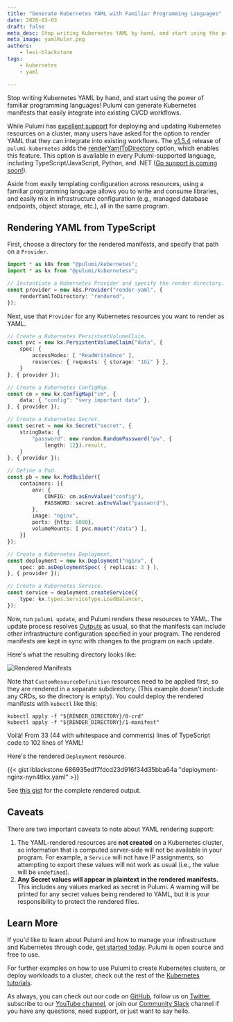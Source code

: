 ```yaml
---
title: "Generate Kubernetes YAML with Familiar Programming Languages"
date: 2020-03-03
draft: false
meta_desc: Stop writing Kubernetes YAML by hand, and start using the power of familiar programming languages! Pulumi now supports rendering YAML for Kubernetes resources.
meta_image: yamlRuler.png
authors:
    - levi-blackstone
tags:
    - kubernetes
    - yaml

---
```


Stop writing Kubernetes YAML by hand, and start using the power of familiar programming languages! Pulumi can
generate Kubernetes manifests that easily integrate into existing CI/CD workflows.

<!--more-->

While Pulumi has [excellent support](/docs/iac/get-started/kubernetes/) for deploying and updating
Kubernetes resources on a cluster, many users have asked for the option to render YAML that they can integrate into
existing workflows. The [v1.5.4](https://github.com/pulumi/pulumi-kubernetes/releases/tag/v1.5.4) release of
`pulumi-kubernetes` adds the [renderYamlToDirectory](/docs/reference/pkg/nodejs/pulumi/kubernetes/#ProviderArgs-renderYamlToDirectory)
option, which enables this feature. This option is available in every Pulumi-supported language, including
TypeScript/JavaScript, Python, and .NET ([Go support is coming soon!](https://github.com/pulumi/pulumi-kubernetes/issues/70)).

Aside from easily templating configuration across resources, using a familiar programming language allows you to write and
consume libraries, and easily mix in infrastructure configuration (e.g., managed database endpoints, object storage,
etc.), all in the same program.

## Rendering YAML from TypeScript

First, choose a directory for the rendered manifests, and specify that path on a `Provider`.

```typescript
import * as k8s from "@pulumi/kubernetes";
import * as kx from "@pulumi/kubernetesx";

// Instantiate a Kubernetes Provider and specify the render directory.
const provider = new k8s.Provider("render-yaml", {
    renderYamlToDirectory: "rendered",
});
```

Next, use that `Provider` for any Kubernetes resources you want to render as YAML.

```typescript
// Create a Kubernetes PersistentVolumeClaim.
const pvc = new kx.PersistentVolumeClaim("data", {
    spec: {
        accessModes: [ "ReadWriteOnce" ],
        resources: { requests: { storage: "1Gi" } },
    }
}, { provider });

// Create a Kubernetes ConfigMap.
const cm = new kx.ConfigMap("cm", {
    data: { "config": "very important data" },
}, { provider });

// Create a Kubernetes Secret.
const secret = new kx.Secret("secret", {
    stringData: {
        "password": new random.RandomPassword("pw", {
            length: 12}).result,
    }
}, { provider });

// Define a Pod.
const pb = new kx.PodBuilder({
    containers: [{
        env: {
            CONFIG: cm.asEnvValue("config"),
            PASSWORD: secret.asEnvValue("password"),
        },
        image: "nginx",
        ports: {http: 8080},
        volumeMounts: [ pvc.mount("/data") ],
    }]
});

// Create a Kubernetes Deployment.
const deployment = new kx.Deployment("nginx", {
    spec: pb.asDeploymentSpec( { replicas: 3 } ),
}, { provider });

// Create a Kubernetes Service.
const service = deployment.createService({
    type: kx.types.ServiceType.LoadBalancer,
});
```

Now, run `pulumi update`, and Pulumi renders these resources to YAML. The update process resolves [Outputs](/docs/concepts/inputs-outputs/)
as usual, so that the manifests can include other infrastructure configuration specified in your program. The rendered
manifests are kept in sync with changes to the program on each update.

Here's what the resulting directory looks like:

![Rendered Manifests](render-directory.png)

Note that `CustomResourceDefinition` resources need to be applied first, so they are rendered in a separate
subdirectory. (This example doesn't include any CRDs, so the directory is empty). You could deploy the rendered
manifests with `kubectl` like this:

```shell script
kubectl apply -f "${RENDER_DIRECTORY}/0-crd"
kubectl apply -f "${RENDER_DIRECTORY}/1-manifest"
```

Voilà! From 33 (44 with whitespace and comments) lines of TypeScript code to 102 lines of YAML!

Here's the rendered `Deployment` resource.

{{< gist lblackstone 686935edf7fdcd23d916f34d35bba64a "deployment-nginx-nyn4tlkx.yaml" >}}

See [this gist](https://gist.github.com/lblackstone/686935edf7fdcd23d916f34d35bba64a) for the complete rendered output.

## Caveats

There are two important caveats to note about YAML rendering support:

1. The YAML-rendered resources are **not created** on a Kubernetes cluster, so information that is computed server-side
will not be available in your program. For example, a `Service` will not have IP assignments, so attempting to export
these values will not work as usual (i.e., the value will be `undefined`).
1. **Any Secret values will appear in plaintext in the rendered manifests.** This includes any values marked as
secret in Pulumi. A warning will be printed for any secret values being rendered to YAML, but it is your responsibility
to protect the rendered files.

## Learn More

If you'd like to learn about Pulumi and how to manage your
infrastructure and Kubernetes through code, [get started today](/docs/get-started/). Pulumi is open
source and free to use.

For further examples on how to use Pulumi to create Kubernetes
clusters, or deploy workloads to a cluster, check out the rest of the
[Kubernetes tutorials](/registry/packages/kubernetes/how-to-guides/).

As always, you can check out our code on
[GitHub](https://github.com/pulumi), follow us on
[Twitter](https://twitter.com/pulumicorp), subscribe to our [YouTube
channel](https://www.youtube.com/channel/UC2Dhyn4Ev52YSbcpfnfP0Mw), or
join our [Community Slack](https://slack.pulumi.com/) channel if you have
any questions, need support, or just want to say hello.
